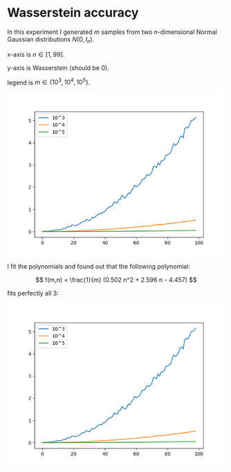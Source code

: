 # Wasserstein accuracy

In this experiment I generated $m$ samples from two $n$-dimensional Normal Gaussian distributions $N(0,I_n)$.

x-axis is $n \in [1,99]$.

y-axis is Wasserstein (should be 0).

legend is $m \in \{10^3,10^4,10^5\}$.

<img src="https://github.com/MarcoFurlan99/7_Wasserstein_computation_and_more/blob/master/images/Wasserstein_accuracy.png?raw=true">

I fit the polynomials and found out that the following polynomial:

$$ f(m,n) = \frac{1}{m} (0.502 n^2 + 2.596 n - 4.457) $$

fits perfectly all 3:

<img src="https://github.com/MarcoFurlan99/7_Wasserstein_computation_and_more/blob/master/images/Wasserstein_accuracy.png?raw=true">

